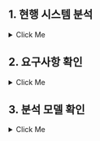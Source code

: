 ## **1. 현행 시스템 분석**
<details><summary>Click Me</summary>
 
</details>



## **2. 요구사항 확인**
<details><summary>Click Me</summary>
</details>


## **3. 분석 모델 확인**
<details><summary>Click Me</summary>
</details>
